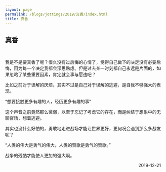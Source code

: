 ```yaml
---
layout: page
permalink: /blogs/jottings/2019/真香/index.html
title: 真香
---
```


## 真香
<br>

我是不是要真香了呢？很久没有过后悔的心情了，觉得自己做下的决定没有必要后悔，因为每一个决定我都会深思熟虑。但是过去某一时刻都自己永远是片面的，如果忽略了某些重要因素，肯定就会事与愿违吧？

比如之前对于误解的厌烦，其实不过是自己对于误解的逃避，是自我不够强大的表现。

“想要接触更多有趣的人，经历更多有趣的事”

这个声音之前竟然那么微弱，以至于忘记了考虑它的存在，而是纠结于想象中的无聊官场，想着逃避。

其实也没什么好怕的，勇敢地走进战场才能让世界更好，更何况会遇到那么多战友呢？

“人类的伟大是勇气的伟大，人类的赞歌是勇气的赞歌。”

战争的残酷才能使人更加的强大啊。

<p align="right">2019-12-21</p>